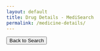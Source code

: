```yaml
---
layout: default
title: Drug Details - MediSearch
permalink: /medicine-details/
---
```


<div id="drug-details">
    <!-- Drug details will be inserted here by JavaScript -->
</div>

<button id="back-to-search" class="back-button">Back to Search</button>

<script>
document.addEventListener('DOMContentLoaded', function() {
    const drugDetails = document.getElementById('drug-details');
    const backButton = document.getElementById('back-to-search');
    
    if (drugDetails) {
        const urlParams = new URLSearchParams(window.location.search);
        const drug = Object.fromEntries(urlParams);

        drugDetails.innerHTML = `
            <h2>${drug['Nama Obat'] ? drug['Nama Obat'].toLowerCase() : 'Drug Name Not Available'}</h2>
            <p><strong>Kelas Terapi:</strong> ${drug['Kelas Terapi'] ? drug['Kelas Terapi'].toLowerCase() : 'N/A'}</p>
            <p><strong>Sub Kelas Terapi 1:</strong> ${drug['Sub Kelas Terapi 1'] ? drug['Sub Kelas Terapi 1'].toLowerCase() : 'N/A'}</p>
            <p><strong>Sub Kelas Terapi 2:</strong> ${drug['Sub Kelas Terapi 2'] ? drug['Sub Kelas Terapi 2'].toLowerCase() : 'N/A'}</p>
            <p><strong>Sub Kelas Terapi 3:</strong> ${drug['Sub Kelas Terapi 3'] ? drug['Sub Kelas Terapi 3'].toLowerCase() : 'N/A'}</p>
            <p><strong>Kekuatan:</strong> ${drug['Kekuatan'] ? drug['Kekuatan'].toLowerCase() : 'N/A'}</p>
            <p><strong>Satuan:</strong> ${drug['Satuan'] ? drug['Satuan'].toLowerCase() : 'N/A'}</p>
            <p><strong>Sediaan:</strong> ${drug['Sediaan'] ? drug['Sediaan'].toLowerCase() : 'N/A'}</p>
            <p><strong>Komposisi:</strong> ${drug['Komposisi'] ? drug['Komposisi'].toLowerCase() : 'N/A'}</p>
            <p><strong>Tingkat Faskes FPKTP:</strong> ${drug['Tingkat Faskes FPKTP'] ? drug['Tingkat Faskes FPKTP'].toLowerCase() : 'N/A'}</p>
            <p><strong>Tingkat Faskes FPKTL:</strong> ${drug['Tingkat Faskes FPKTL'] ? drug['Tingkat Faskes FPKTL'].toLowerCase() : 'N/A'}</p>
            <p><strong>PP:</strong> ${drug['PP'] ? drug['PP'].toLowerCase() : 'N/A'}</p>
            <p><strong>PRB:</strong> ${drug['PRB'] ? drug['PRB'].toLowerCase() : 'N/A'}</p>
            <p><strong>OEN:</strong> ${drug['OEN'] ? drug['OEN'].toLowerCase() : 'N/A'}</p>
            <p><strong>Program [P]:</strong> ${drug['Program [P]'] ? drug['Program [P]'].toLowerCase() : 'N/A'}</p>
            <p><strong>Kanker [Ca]:</strong> ${drug['Kanker [Ca]'] ? drug['Kanker [Ca]'].toLowerCase() : 'N/A'}</p>
            <p><strong>Restriksi Obat:</strong> ${drug['Restriksi Obat'] ? drug['Restriksi Obat'].toLowerCase() : 'N/A'}</p>
        `;
    }

    if (backButton) {
        backButton.addEventListener('click', function() {
            window.location.href = '{{ site.baseurl }}/';
        });
    }
});
</script>